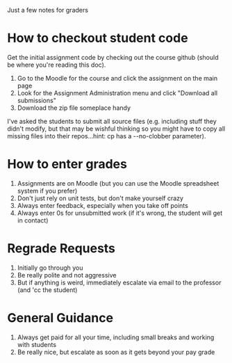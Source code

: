 Just a few notes for graders

# How to checkout student code

Get the initial assignment code by checking out the course github
(should be where you're reading this doc).

1. Go to the Moodle for the course and click the assignment on the main page
2. Look for the Assignment Administration menu and click "Download all submissions"
3. Download the zip file someplace handy

I've asked the students to submit all source files (e.g. including
stuff they didn't modify, but that may be wishful thinking so you
might have to copy all missing files into their repos...hint: cp 
has a --no-clobber parameter).

# How to enter grades

1. Assignments are on Moodle (but you can use the Moodle spreadsheet
   system if you prefer)
2. Don't just rely on unit tests, but don't make yourself crazy
3. Always enter feedback, especially when you take off points
4. Always enter 0s for unsubmitted work (if it's wrong, the student
   will get in contact)

# Regrade Requests

1. Initially go through you
2. Be really polite and not aggressive
3. But if anything is weird, immediately escalate via email to the
   professor (and 'cc the student)

# General Guidance

1. Always get paid for all your time, including small breaks and
   working with students
2. Be really nice, but escalate as soon as it gets beyond your pay
   grade
